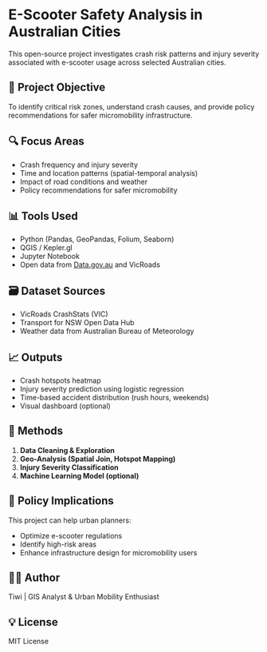# E-Scooter Safety Analysis in Australian Cities

This open-source project investigates crash risk patterns and injury severity associated with e-scooter usage across selected Australian cities.

## 🚦 Project Objective

To identify critical risk zones, understand crash causes, and provide policy recommendations for safer micromobility infrastructure.

## 🔍 Focus Areas

- Crash frequency and injury severity
- Time and location patterns (spatial-temporal analysis)
- Impact of road conditions and weather
- Policy recommendations for safer micromobility

## 📊 Tools Used

- Python (Pandas, GeoPandas, Folium, Seaborn)
- QGIS / Kepler.gl
- Jupyter Notebook
- Open data from [Data.gov.au](https://data.gov.au) and VicRoads

## 🗃️ Dataset Sources

- VicRoads CrashStats (VIC)
- Transport for NSW Open Data Hub
- Weather data from Australian Bureau of Meteorology

## 📈 Outputs

- Crash hotspots heatmap
- Injury severity prediction using logistic regression
- Time-based accident distribution (rush hours, weekends)
- Visual dashboard (optional)

## 📄 Methods

1. **Data Cleaning & Exploration**
2. **Geo-Analysis (Spatial Join, Hotspot Mapping)**
3. **Injury Severity Classification**
4. **Machine Learning Model (optional)**

## 📍 Policy Implications

This project can help urban planners:
- Optimize e-scooter regulations
- Identify high-risk areas
- Enhance infrastructure design for micromobility users

## 👩‍🔬 Author

Tiwi | GIS Analyst & Urban Mobility Enthusiast

## 💡 License

MIT License
